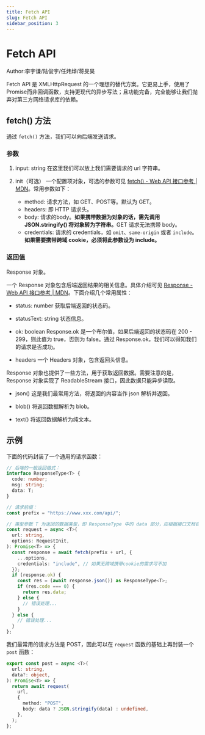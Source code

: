 ```yaml
---
title: Fetch API
slug: Fetch API
sidebar_position: 3
---
```



# Fetch API

Author:李宇谦/陆俊宇/任炜烨/蒋旻昊

Fetch API 是 XMLHttpRequest 的一个理想的替代方案。它更易上手，使用了 Promise而非回调函数，支持更现代的异步写法；且功能完备，完全能够让我们抛弃对第三方网络请求库的依赖。

## fetch() 方法

通过 `fetch()` 方法，我们可以向后端发送请求。

### 参数

1. input: string
    在这里我们可以放上我们需要请求的 url 字符串。

2. init（可选）
    一个配置项对象，可选的参数可见 [fetch() - Web API 接口参考 | MDN](https://developer.mozilla.org/zh-CN/docs/Web/API/fetch)。常用参数如下：
    - method: 请求方法，如 GET、POST等。默认为 GET。
    - headers: 即 HTTP 请求头。
    - body: 请求的body。<b>如果携带数据为对象的话，需先调用 JSON.stringify() 将对象转为字符串。</b>GET 请求无法携带 body。
    - credentials: 请求的 credentials，如 `omit`、`same-origin` 或者 `include`。<b>如果需要携带跨域 cookie，必须将此参数设为 </b><b>include</b><b>。</b>

### 返回值

Response 对象。

一个 Response 对象包含后端返回结果的相关信息。具体介绍可见 [Response - Web API 接口参考 | MDN](https://developer.mozilla.org/zh-CN/docs/Web/API/Response)。下面介绍几个常用属性：

- status: number
    获取后端返回的状态码。

- statusText: string
    状态信息。

- ok: boolean
    Response.ok 是一个布尔值，如果后端返回的状态码在 200 - 299，则此值为 true，否则为 false。通过 Response.ok，我们可以得知我们的请求是否成功。

- headers
    一个 Headers 对象，包含返回头信息。

Response 对象也提供了一些方法，用于获取返回数据。需要注意的是，Response 对象实现了 ReadableStream 接口，因此数据只能异步读取。

-  json()
    这是我们最常用方法，将返回的内容当作 json 解析并返回。

-  blob()
    将返回数据解析为 blob。

- text()
    将返回数据解析为纯文本。

## 示例

下面的代码封装了一个通用的请求函数：

```ts
// 后端的一般返回格式：
interface ResponseType<T> {
  code: number;
  msg: string;
  data: T;
}

// 请求前缀：
const prefix = "https://www.xxx.com/api/";

// 类型参数 T 为返回的数据类型，即 ResponseType 中的 data 部分，应根据接口文档自行定义
const request = async <T>(
  url: string,
  options: RequestInit,
): Promise<T> => {
  const response = await fetch(prefix + url, {
    ...options,
    credentials: "include", // 如果无跨域携带cookie的需求可不加
  });
  if (response.ok) {
    const res = (await response.json()) as ResponseType<T>;
    if (res.code === 0) {
      return res.data;
    } else {
      // 错误处理...
    }
  } else {
    // 错误处理...
  }
};
```

我们最常用的请求方法是 POST，因此可以在 `request` 函数的基础上再封装一个 `post` 函数：

```ts
export const post = async <T>(
  url: string,
  data?: object,
): Promise<T> => {
  return await request(
    url,
    {
      method: "POST",
      body: data ? JSON.stringify(data) : undefined,
    },
  );
};
```

